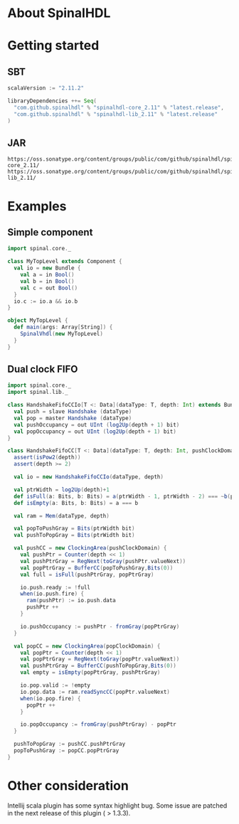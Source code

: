 About SpinalHDL
============



Getting started
===============
## SBT

```scala
scalaVersion := "2.11.2"

libraryDependencies ++= Seq(
  "com.github.spinalhdl" % "spinalhdl-core_2.11" % "latest.release",
  "com.github.spinalhdl" % "spinalhdl-lib_2.11" % "latest.release"
)
```

## JAR

    https://oss.sonatype.org/content/groups/public/com/github/spinalhdl/spinalhdl-core_2.11/
    https://oss.sonatype.org/content/groups/public/com/github/spinalhdl/spinalhdl-lib_2.11/

Examples
===============
## Simple component

```scala
import spinal.core._

class MyTopLevel extends Component {
  val io = new Bundle {
    val a = in Bool()
    val b = in Bool()
    val c = out Bool()
  }
  io.c := io.a && io.b
}

object MyTopLevel {
  def main(args: Array[String]) {
    SpinalVhdl(new MyTopLevel)
  }
}
```

## Dual clock FIFO

```scala
import spinal.core._
import spinal.lib._

class HandshakeFifoCCIo[T <: Data](dataType: T, depth: Int) extends Bundle {
  val push = slave Handshake (dataType)
  val pop = master Handshake (dataType)
  val pushOccupancy = out UInt (log2Up(depth + 1) bit)
  val popOccupancy = out UInt (log2Up(depth + 1) bit)
}

class HandshakeFifoCC[T <: Data](dataType: T, depth: Int, pushClockDomain: ClockDomain, popClockDomain: ClockDomain) extends Component {
  assert(isPow2(depth))
  assert(depth >= 2)

  val io = new HandshakeFifoCCIo(dataType, depth)

  val ptrWidth = log2Up(depth)+1
  def isFull(a: Bits, b: Bits) = a(ptrWidth - 1, ptrWidth - 2) === ~b(ptrWidth - 1, ptrWidth - 2) && a(ptrWidth - 3, 0) === b(ptrWidth - 3, 0)
  def isEmpty(a: Bits, b: Bits) = a === b

  val ram = Mem(dataType, depth)

  val popToPushGray = Bits(ptrWidth bit)
  val pushToPopGray = Bits(ptrWidth bit)

  val pushCC = new ClockingArea(pushClockDomain) {
    val pushPtr = Counter(depth << 1)
    val pushPtrGray = RegNext(toGray(pushPtr.valueNext))
    val popPtrGray = BufferCC(popToPushGray,Bits(0))
    val full = isFull(pushPtrGray, popPtrGray)

    io.push.ready := !full
    when(io.push.fire) {
      ram(pushPtr) := io.push.data
      pushPtr ++
    }

    io.pushOccupancy := pushPtr - fromGray(popPtrGray)
  }

  val popCC = new ClockingArea(popClockDomain) {
    val popPtr = Counter(depth << 1)
    val popPtrGray = RegNext(toGray(popPtr.valueNext))
    val pushPtrGray = BufferCC(pushToPopGray,Bits(0))
    val empty = isEmpty(popPtrGray, pushPtrGray)

    io.pop.valid := !empty
    io.pop.data := ram.readSyncCC(popPtr.valueNext)
    when(io.pop.fire) {
      popPtr ++
    }

    io.popOccupancy := fromGray(pushPtrGray) - popPtr
  }

  pushToPopGray := pushCC.pushPtrGray
  popToPushGray := popCC.popPtrGray
}
```

Other consideration
===============
Intellij scala plugin has some syntax highlight bug. Some issue are patched in the next release of this plugin ( > 1.3.3).
